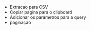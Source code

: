 - Extracao para CSV
- Copiar pagina para o clipboard
- Adicionar os parametros para a query
- paginação
